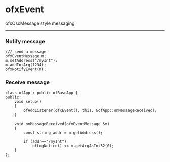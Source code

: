 ofxEvent
========

ofxOscMessage style messaging

----

### Notify message

    /// send a message
    ofxEventMessage m;
    m.setAddress("/myInt");
    m.addIntArg(1234);
    ofxNotifyEvent(m);
    
### Receive message

	class ofApp : public ofBaseApp {
	public:
	    void setup()
	    {
	        ofAddListener(ofxEvent(), this, &ofApp::onMessageReceived);
	    }
	    
	    void onMessageReceived(ofxEventMessage &m)
	    {
	        const string addr = m.getAddress();
	        
	        if (addr=="/myInt")
	            ofLogNotice() << m.getArgAsInt32(0);
	    }
	};